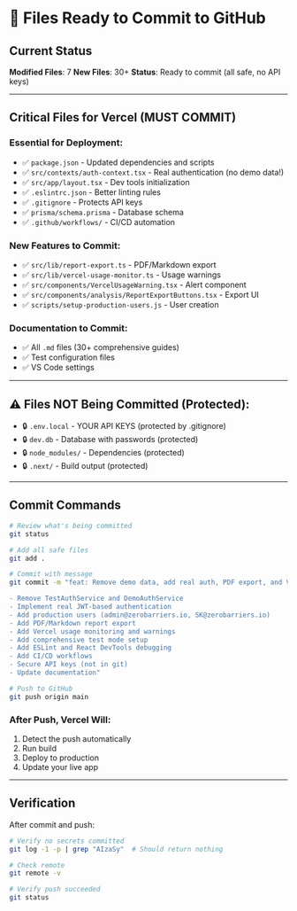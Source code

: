 # 📝 Files Ready to Commit to GitHub

## Current Status

**Modified Files**: 7
**New Files**: 30+
**Status**: Ready to commit (all safe, no API keys)

---

## Critical Files for Vercel (MUST COMMIT)

### Essential for Deployment:

- ✅ `package.json` - Updated dependencies and scripts
- ✅ `src/contexts/auth-context.tsx` - Real authentication (no demo data!)
- ✅ `src/app/layout.tsx` - Dev tools initialization
- ✅ `.eslintrc.json` - Better linting rules
- ✅ `.gitignore` - Protects API keys
- ✅ `prisma/schema.prisma` - Database schema
- ✅ `.github/workflows/` - CI/CD automation

### New Features to Commit:

- ✅ `src/lib/report-export.ts` - PDF/Markdown export
- ✅ `src/lib/vercel-usage-monitor.ts` - Usage warnings
- ✅ `src/components/VercelUsageWarning.tsx` - Alert component
- ✅ `src/components/analysis/ReportExportButtons.tsx` - Export UI
- ✅ `scripts/setup-production-users.js` - User creation

### Documentation to Commit:

- ✅ All `.md` files (30+ comprehensive guides)
- ✅ Test configuration files
- ✅ VS Code settings

---

## ⚠️ Files NOT Being Committed (Protected):

- 🔒 `.env.local` - YOUR API KEYS (protected by .gitignore)
- 🔒 `dev.db` - Database with passwords (protected)
- 🔒 `node_modules/` - Dependencies (protected)
- 🔒 `.next/` - Build output (protected)

---

## Commit Commands

```bash
# Review what's being committed
git status

# Add all safe files
git add .

# Commit with message
git commit -m "feat: Remove demo data, add real auth, PDF export, and Vercel monitoring

- Remove TestAuthService and DemoAuthService
- Implement real JWT-based authentication
- Add production users (admin@zerobarriers.io, SK@zerobarriers.io)
- Add PDF/Markdown report export
- Add Vercel usage monitoring and warnings
- Add comprehensive test mode setup
- Add ESLint and React DevTools debugging
- Add CI/CD workflows
- Secure API keys (not in git)
- Update documentation"

# Push to GitHub
git push origin main
```

### After Push, Vercel Will:

1. Detect the push automatically
2. Run build
3. Deploy to production
4. Update your live app

---

## Verification

After commit and push:

```bash
# Verify no secrets committed
git log -1 -p | grep "AIzaSy"  # Should return nothing

# Check remote
git remote -v

# Verify push succeeded
git status
```
